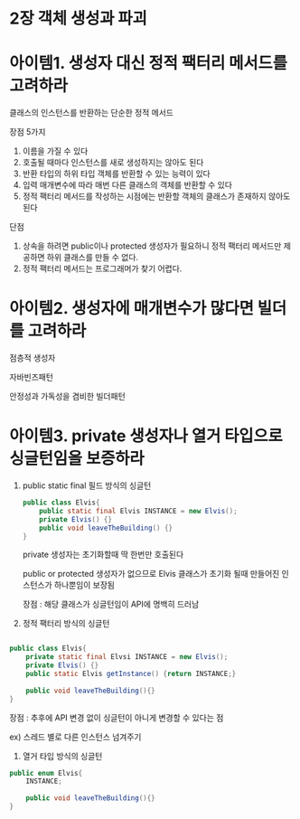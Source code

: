 # 2장 객체 생성과 파괴

# 아이템1. 생성자 대신 정적 팩터리 메서드를 고려하라

클래스의 인스턴스를 반환하는 단순한 정적 메서드

장점 5가지

1. 이름을 가질 수 있다
2. 호출될 때마다 인스턴스를 새로 생성하지는 않아도 된다
3. 반환 타입의 하위 타입 객체를 반환할 수 있는 능력이 있다 
4. 입력 매개변수에 따라 매번 다른 클래스의 객체를 반환할 수 있다
5. 정적 팩터리 메서드를 작성하는 시점에는 반환할 객체의 클래스가 존재하지 않아도 된다 

단점

1. 상속을 하려면 public이나 protected 생성자가 필요하니 정적 팩터리 메서드만 제공하면 하위 클래스를 만들 수 없다.
2. 정적 팩터리 메서드는 프로그래머가 찾기 어렵다. 

# 아이템2. 생성자에 매개변수가 많다면 빌더를 고려하라

점층적 생성자

자바빈즈패턴 

안정성과 가독성을 겸비한 빌더패턴

# 아이템3. private 생성자나 열거 타입으로 싱글턴임을 보증하라

1. public static final 필드 방식의 싱글턴

    ```java
    public class Elvis{
    	public static final Elvis INSTANCE = new Elvis();
    	private Elvis() {}
    	public void leaveTheBuilding() {}
    }
    ```

    private 생성자는 초기화할때 딱 한번만 호출된다

    public or protected 생성자가 없으므로 Elvis 클래스가 초기화 될때 만들어진 인스턴스가 하나뿐임이 보장됨

    장점 : 해당 클래스가 싱글턴임이 API에 명백히 드러남 

2. 정적 팩터리 방식의 싱글턴

```java

public class Elvis{
	private static final Elvsi INSTANCE = new Elvis();
	private Elvis() {}
	public static Elvis getInstance() {return INSTANCE;}
	
	public void leaveTheBuilding(){}
}
```

장점 : 추후에 API 변경 없이 싱글턴이 아니게 변경할 수 있다는 점 

ex) 스레드 별로 다른 인스턴스 넘겨주기 

1. 열거 타입 방식의 싱글턴

```java
public enum Elvis{
	INSTANCE;
	
	public void leaveTheBuilding(){}
}
```
